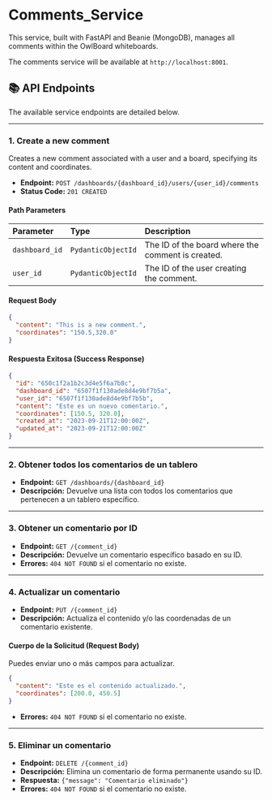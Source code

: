 # Comments_Service

This service, built with FastAPI and Beanie (MongoDB), manages all comments within the OwlBoard whiteboards.

The comments service will be available at `http://localhost:8001`.

## 📚 API Endpoints

The available service endpoints are detailed below.

---

### 1. Create a new comment

Creates a new comment associated with a user and a board, specifying its content and coordinates.

*   **Endpoint:** `POST /dashboards/{dashboard_id}/users/{user_id}/comments`
*   **Status Code:** `201 CREATED`

#### Path Parameters

| Parameter      | Type               | Description                             |
| :------------- | :----------------- | :-------------------------------------- |
| `dashboard_id` | `PydanticObjectId` | The ID of the board where the comment is created. |
| `user_id`      | `PydanticObjectId` | The ID of the user creating the comment. |

#### Request Body

```json
{
  "content": "This is a new comment.",
  "coordinates": "150.5,320.0"
}
```

#### Respuesta Exitosa (Success Response)

```json
{
  "id": "650c1f2a1b2c3d4e5f6a7b8c",
  "dashboard_id": "6507f1f130ade8d4e9bf7b5a",
  "user_id": "6507f1f130ade8d4e9bf7b5b",
  "content": "Este es un nuevo comentario.",
  "coordinates": [150.5, 320.0],
  "created_at": "2023-09-21T12:00:00Z",
  "updated_at": "2023-09-21T12:00:00Z"
}
```

---

### 2. Obtener todos los comentarios de un tablero

*   **Endpoint:** `GET /dashboards/{dashboard_id}`
*   **Descripción:** Devuelve una lista con todos los comentarios que pertenecen a un tablero específico.

---

### 3. Obtener un comentario por ID

*   **Endpoint:** `GET /{comment_id}`
*   **Descripción:** Devuelve un comentario específico basado en su ID.
*   **Errores:** `404 NOT FOUND` si el comentario no existe.

---

### 4. Actualizar un comentario

*   **Endpoint:** `PUT /{comment_id}`
*   **Descripción:** Actualiza el contenido y/o las coordenadas de un comentario existente.

#### Cuerpo de la Solicitud (Request Body)

Puedes enviar uno o más campos para actualizar.

```json
{
  "content": "Este es el contenido actualizado.",
  "coordinates": [200.0, 450.5]
}
```

*   **Errores:** `404 NOT FOUND` si el comentario no existe.

---

### 5. Eliminar un comentario

*   **Endpoint:** `DELETE /{comment_id}`
*   **Descripción:** Elimina un comentario de forma permanente usando su ID.
*   **Respuesta:** `{"message": "Comentario eliminado"}`
*   **Errores:** `404 NOT FOUND` si el comentario no existe.

